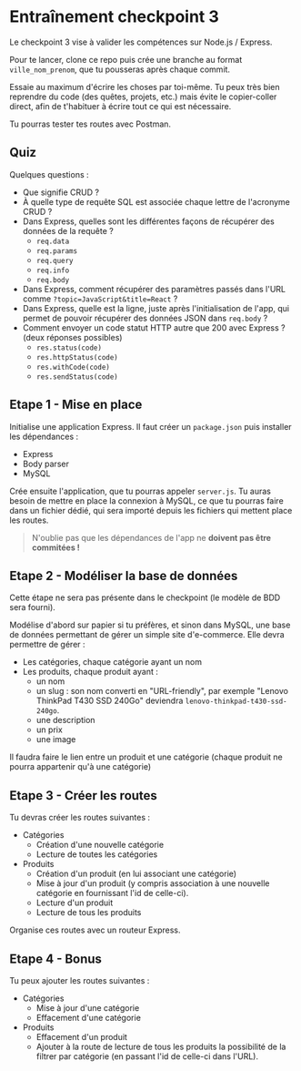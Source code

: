 # Entraînement checkpoint 3

Le checkpoint 3 vise à valider les compétences sur Node.js / Express.

Pour te lancer, clone ce repo puis crée une branche au format `ville_nom_prenom`, que tu pousseras après chaque commit.

Essaie au maximum d'écrire les choses par toi-même. Tu peux très bien reprendre du code (des quêtes, projets, etc.) mais évite le copier-coller direct, afin de t'habituer à écrire tout ce qui est nécessaire.

Tu pourras tester tes routes avec Postman.

## Quiz

Quelques questions :
* Que signifie CRUD ?
* À quelle type de requête SQL est associée chaque lettre de l'acronyme CRUD ?
* Dans Express, quelles sont les différentes façons de récupérer des données de la requête ?
  * `req.data`
  * `req.params`
  * `req.query`
  * `req.info`
  * `req.body`
* Dans Express, comment récupérer des paramètres passés dans l'URL comme `?topic=JavaScript&title=React` ?
* Dans Express, quelle est la ligne, juste après l'initialisation de l'app, qui permet de pouvoir récupérer des données JSON dans `req.body` ?
* Comment envoyer un code statut HTTP autre que 200 avec Express ? (deux réponses possibles)
  * `res.status(code)`
  * `res.httpStatus(code)`
  * `res.withCode(code)`
  * `res.sendStatus(code)`

## Etape 1 - Mise en place

Initialise une application Express. Il faut créer un `package.json` puis installer les dépendances :
* Express
* Body parser
* MySQL

Crée ensuite l'application, que tu pourras appeler `server.js`. Tu auras besoin de mettre en place la connexion à MySQL, ce que tu pourras faire dans un fichier dédié, qui sera importé depuis les fichiers qui mettent place les routes.

> N'oublie pas que les dépendances de l'app ne **doivent pas être commitées !**

## Etape 2 - Modéliser la base de données

Cette étape ne sera pas présente dans le checkpoint (le modèle de BDD sera fourni).

Modélise d'abord sur papier si tu préfères, et sinon dans MySQL, une base de données permettant de gérer un simple site d'e-commerce. Elle devra permettre de gérer :
* Les catégories, chaque catégorie ayant un nom
* Les produits, chaque produit ayant :
  * un nom
  * un slug : son nom converti en "URL-friendly", par exemple "Lenovo ThinkPad T430 SSD 240Go" deviendra `lenovo-thinkpad-t430-ssd-240go`.
  * une description
  * un prix
  * une image

Il faudra faire le lien entre un produit et une catégorie (chaque produit ne pourra appartenir qu'à une catégorie)

## Etape 3 - Créer les routes

Tu devras créer les routes suivantes :

* Catégories
  * Création d'une nouvelle catégorie
  * Lecture de toutes les catégories
* Produits
  * Création d'un produit (en lui associant une catégorie)
  * Mise à jour d'un produit (y compris association à une nouvelle catégorie en fournissant l'id de celle-ci).
  * Lecture d'un produit
  * Lecture de tous les produits

Organise ces routes avec un routeur Express.

## Etape 4 - Bonus

Tu peux ajouter les routes suivantes :
* Catégories
  * Mise à jour d'une catégorie
  * Effacement d'une catégorie
* Produits
  * Effacement d'un produit
  * Ajouter à la route de lecture de tous les produits la possibilité de la filtrer par catégorie (en passant l'id de celle-ci dans l'URL).
